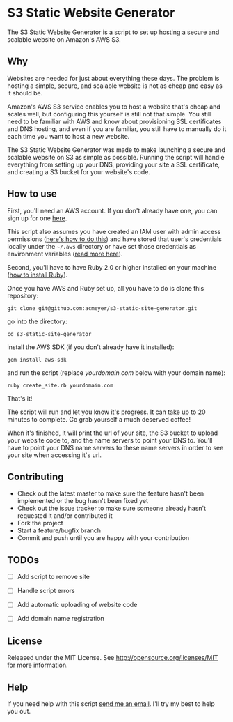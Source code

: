 # S3 Static Website Generator

The S3 Static Website Generator is a script to set up hosting a secure and scalable website on Amazon's AWS S3.

## Why

Websites are needed for just about everything these days. The problem is hosting a simple, secure, and scalable website is not as cheap and easy as it should be.

Amazon's AWS S3 service enables you to host a website that's cheap and scales well, but configuring this yourself is still not that simple. You still need to be familiar with AWS and know about provisioning SSL certificates and DNS hosting, and even if you are familiar, you still have to manually do it each time you want to host a new website.

The S3 Static Website Generator was made to make launching a secure and scalable website on S3 as simple as possible. Running the script will handle everything from setting up your DNS, providing your site a SSL certificate, and creating a S3 bucket for your website's code.

## How to use

First, you'll need an AWS account. If you don't already have one, you can sign up for one [here](https://aws.amazon.com/).

This script also assumes you have created an IAM user with admin access permissions ([here's how to do this](https://docs.aws.amazon.com/lambda/latest/dg/setting-up.html)) and have stored that user's credentials locally under the `~/.aws` directory or have set those credentials as environment variables ([read more here](https://docs.aws.amazon.com/sdk-for-ruby/v2/developer-guide/setup-config.html)).

Second, you'll have to have Ruby 2.0 or higher installed on your machine ([how to install Ruby](https://www.ruby-lang.org/en/documentation/installation/)).

Once you have AWS and Ruby set up, all you have to do is clone this repository:

`git clone git@github.com:acmeyer/s3-static-site-generator.git`

go into the directory:

`cd s3-static-site-generator`

install the AWS SDK (if you don't already have it installed):

`gem install aws-sdk`

and run the script (replace *yourdomain.com* below with your domain name):

`ruby create_site.rb yourdomain.com`

That's it!

The script will run and let you know it's progress. It can take up to 20 minutes to complete. Go grab yourself a much deserved coffee!

When it's finished, it will print the url of your site, the S3 bucket to upload your website code to, and the name servers to point your DNS to. You'll have to point your DNS name servers to these name servers in order to see your site when accessing it's url.

<!-- ## How to Remove

If you would like to remove your website from S3, all you have to do is run the following script (again, replace *yourdomain.com* with the domain of the S3 website you want to remove):

`ruby remove_site.rb yourdomain.com` -->

## Contributing

- Check out the latest master to make sure the feature hasn't been implemented or the bug hasn't been fixed yet
- Check out the issue tracker to make sure someone already hasn't requested it and/or contributed it
- Fork the project
- Start a feature/bugfix branch
- Commit and push until you are happy with your contribution

## TODOs

- [ ] Add script to remove site
- [ ] Handle script errors
- [ ] Add automatic uploading of website code
- [ ] Add domain name registration


## License

Released under the MIT License. See http://opensource.org/licenses/MIT for more information.

## Help

If you need help with this script [send me an email](mailto:acomeyer@gmail.com). I'll try my best to help you out.
